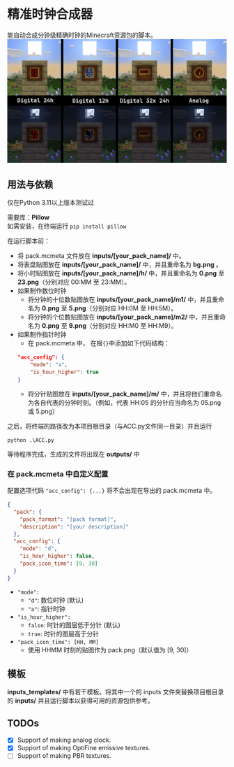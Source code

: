 # 精准时钟合成器
 
能自动合成分钟级精确时钟的Minecraft资源包的脚本。
![demo](https://raw.githubusercontent.com/GrakePch/AccurateClockCrafter/master/images/styles_1.1.png)

## 用法与依赖

仅在Python 3.11以上版本测试过

需要库：**Pillow**  
如需安装，在终端运行 ```pip install pillow```

在运行脚本前：
- 将 pack.mcmeta 文件放在 **inputs/[your_pack_name]/** 中。
- 将表盘贴图放在 **inputs/[your_pack_name]/** 中，并且重命名为 **bg.png** 。
- 将小时贴图放在 **inputs/[your_pack_name]/h/** 中，并且重命名为 **0.png** 至 **23.png**（分别对应 00:MM 至 23:MM）。
- 如果制作数位时钟
    - 将分钟的十位数贴图放在 **inputs/[your_pack_name]/m1/** 中，并且重命名为 **0.png** 至 **5.png**（分别对应 HH:0M 至 HH:5M）。
    - 将分钟的个位数贴图放在 **inputs/[your_pack_name]/m2/** 中，并且重命名为 **0.png** 至 **9.png**（分别对应 HH:M0 至 HH:M9）。
- 如果制作指针时钟
    - 在 pack.mcmeta 中， 在根`{}`中添加如下代码结构：
    ```json
    "acc_config": {
        "mode": "a",
        "is_hour_higher": true
    }
    ```
    - 将分针贴图放在 **inputs/[your_pack_name]/m/** 中，并且将他们重命名为各自代表的分钟时刻。（例如，代表 HH:05 的分针应当命名为 05.png 或 5.png）

之后，将终端的路径改为本项目根目录（与ACC.py文件同一目录）并且运行
```
python .\ACC.py
```
等待程序完成，生成的文件将出现在 **outputs/** 中

### 在 pack.mcmeta 中自定义配置
配置选项代码 `"acc_config": {...}` 将不会出现在导出的 pack.mcmeta 中。
```json
{
  "pack": {
    "pack_format": "[pack format]",
    "description": "[your description]"
  },
  "acc_config": {
    "mode": "d",
    "is_hour_higher": false,
    "pack_icon_time": [9, 30]
  }
}

```
- `"mode":`
    - `"d"`: 数位时钟 (默认)
    - `"a"`: 指针时钟
- `"is_hour_higher":`
    - `false`: 时针的图层低于分针 (默认)
    - `true`: 时针的图层高于分针
- `"pack_icon_time": [HH, MM]`
    - 使用 HHMM 时刻的贴图作为 pack.png（默认值为 [9, 30]）

## 模板

**inputs_templates/** 中有若干模板。将其中一个的 inputs 文件夹替换项目根目录的 **inputs/** 并且运行脚本以获得可用的资源包供参考。

## TODOs

- [x] Support of making analog clock.
- [x] Support of making OptiFine emissive textures.
- [ ] Support of making PBR textures.
